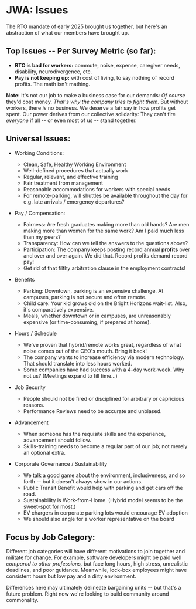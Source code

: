 # JWA: Issues 

The RTO mandate of early 2025 brought us together, but here's an abstraction of what our members have brought up.

## Top Issues -- Per Survey Metric (so far):

* **RTO is bad for workers:** commute, noise, expense, caregiver needs, disability, neurodivergence, etc.
* **Pay is not keeping up:** with cost of living, to say nothing of record profits. The math isn't mathing.

**Note:** It's not our job to make a business case for our demands: *Of course* they'd cost money. *That's why the company tries to fight them.* But without workers, there *is* no business. We deserve a fair say in how profits get spent. Our power derives from our collective solidarity: They can't fire *everyone* if all -- or even most of us -- stand together.

## Universal Issues:

* Working Conditions:
	* Clean, Safe, Healthy Working Environment
	* Well-defined procedures that actually work
	* Regular, relevant, and effective training
	* Fair treatment from management
	* Reasonable accommodations for workers with special needs
	* For remote-parking, will shuttles be available throughout the day for e.g. late arrivals / emergency departures?

* Pay / Compensation:
	* Fairness: Are fresh graduates making more than old hands? Are men making more than women for the same work? Am I paid much less than my peers?
	* Transparency: How can we tell the answers to the questions above?
	* Participation: The company keeps posting record annual **profits** over and over and over again. We did that. Record profits demand record pay!
	* Get rid of that filthy arbitration clause in the employment contracts!

* Benefits
	* Parking: Downtown, parking is an expensive challenge. At campuses, parking is not secure and often remote.
	* Child care: Your kid grows old on the Bright Horizons wait-list. Also, it's comparatively expensive.
	* Meals, whether downtown or in campuses, are unreasonably expensive (or time-consuming, if prepared at home).

* Hours / Schedule
	* We've proven that hybrid/remote works great, regardless of what noise comes out of the CEO's mouth. Bring it back!
	* The company wants to increase efficiency via modern technology. That should translate into less hours worked.
	* Some companies have had success with a 4-day work-week. Why not us? (Meetings expand to fill time...)

* Job Security
	* People should not be fired or disciplined for arbitrary or capricious reasons.
	* Performance Reviews need to be accurate and unbiased.

* Advancement
	* When someone has the requisite skills and the experience, advancement should follow.
	* Skills-training needs to become a regular part of our job; not merely an optional extra.

* Corporate Governance / Sustainability
	* We talk a good game about the environment, inclusiveness, and so forth -- but it doesn't always show in our actions.
	* Public Transit Benefit would help with parking and get cars off the road.
	* Sustainability is Work-from-Home. (Hybrid model seems to be the sweet-spot for most.)
	* EV chargers in corporate parking lots would encourage EV adoption
	* We should also angle for a worker representative on the board

## Focus by Job Category:

Different job categories will have different motivations to join together and militate for change.
For example, software developers might be paid well *compared to other professions,*
but face long hours, high stress, unrealistic deadlines, and poor guidance.
Meanwhile, lock-box employees might have consistent hours but low pay and a dirty environment.

Differences here may ultimately delineate bargaining units -- but that's a future problem.
Right now we're looking to build community around commonality.
